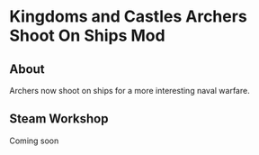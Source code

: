 # Kingdoms and Castles Archers Shoot On Ships Mod

## About

Archers now shoot on ships for a more interesting naval warfare.

## Steam Workshop
Coming soon